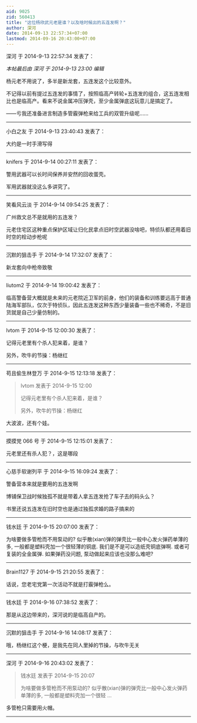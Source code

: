 ```yaml
---
aid: 9025
zid: 560413
title: "这位杨欣武元老是谁？以及啥时候出的五连发啊？"
author: 深河
date: 2014-09-13 22:57:34+07:00
lastmod: 2014-09-16 20:43:00+07:00
---
```


深河 于 2014-9-13 22:57:34 发表了：

_本帖最后由 深河 于 2014-9-13 23:00 编辑_

杨元老不用说了，多半是新龙套，五连发这个比较意外。

不记得以前有提过五连发的事情了，按照临高产转轮+五连发的组合，这五连发相比也是临高产。看来不说金属冲压弹壳，至少金属弹底这玩意儿是搞定了。

——亏我还准备进言制造多管霰弹枪来给工兵的双管升级呢……

---

小白之友 于 2014-9-13 23:40:43 发表了：

大约是一时手滑写得

---

knifers 于 2014-9-14 00:27:11 发表了：

警用武器可以长时间保养并安然的回收蛋壳。

军用武器就没这么多讲究了。

---

笑看风云淡 于 2014-9-14 09:54:25 发表了：

广州救文总不是就用的五连发？

元老住宅区这种重点保护区域让归化民拿点旧时空武器没啥吧，特侦队都还用着旧时空的栓动步枪呢

---

沉默的狙击手 于 2014-9-14 17:32:07 发表了：

新龙套向中枪帝致敬

---

liutom2 于 2014-9-14 19:00:42 发表了：

临高警备营大概就是未来的元老院近卫军的前身，他们的装备和训练要远高于普通陆海军部队，仅次于特侦队，因此五连发这种东西少量装备一些也不稀奇，不是旧货就是自己少量仿制的。

---

lvtom 于 2014-9-15 12:00:30 发表了：

记得元老里有个杀人犯来着，是谁？

另外，吹牛的节操：杨继红

---

苟且偷生林登万 于 2014-9-15 12:13:18 发表了：

> lvtom 发表于 2014-9-15 12:00
>
> 记得元老里有个杀人犯来着，是谁？
>
> 另外，吹牛的节操：杨继红

大波波，还有个娃。

---

摸摸党 066 号 于 2014-9-15 12:15:01 发表了：

元老里还有杀人犯？，这是哪段

---

心慈手软谢列平 于 2014-9-15 16:09:24 发表了：

警备营本来就是要用的五连发啊

博铺保卫战时候独孤不就是带着人拿五连发抢了车子去的码头么？

书里还说五连发在旧时空也是通过独孤求婚的路子搞来的

---

钱水廷 于 2014-9-15 20:07:00 发表了：

为啥要做多管枪而不用泵动的? 似乎散(xian)弹的弹壳比一般中心发火弹药单薄的多, 一般都是塑料壳加一个很轻薄的铜底. 我们是不是可以造纸壳铜底弹啊. 或者可复装的全金属弹. 如果弹药没问题, 泵动做起来应该也没那么难吧?

---

Brain1127 于 2014-9-15 21:20:55 发表了：

话说，您老宅党第一次活动不就是打霰弹枪么。

---

钱水廷 于 2014-9-16 07:38:52 发表了：

那是从这边带来的，深河说的是临高自产的。

---

沉默的狙击手 于 2014-9-16 14:08:17 发表了：

哦，杨继红这个梗，是我先在同人里掉的节操，与吹牛无关

---

深河 于 2014-9-16 20:43:02 发表了：

> 钱水廷 发表于 2014-9-15 20:07
>
> 为啥要做多管枪而不用泵动的? 似乎散(xian)弹的弹壳比一般中心发火弹药单薄的多, 一般都是塑料壳加一个很轻 ...

多管枪只需要用火帽。

---
